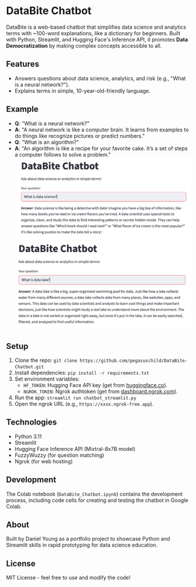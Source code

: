 # DataBite Chatbot

DataBite is a web-based chatbot that simplifies data science and analytics terms with ~100-word explanations, like a dictionary for beginners. Built with Python, Streamlit, and Hugging Face's Inference API, it promotes **Data Democratization** by making complex concepts accessible to all.

## Features
- Answers questions about data science, analytics, and risk (e.g., "What is a neural network?").
- Explains terms in simple, 10-year-old-friendly language.

## Example
- **Q**: "What is a neural network?"
- **A**: "A neural network is like a computer brain. It learns from examples to do things like recognize pictures or predict numbers."
- **Q**: "What is an algorithm?"
- **A**: "An algorithm is like a recipe for your favorite cake. It’s a set of steps a computer follows to solve a problem."
![DataBite Chatbot](assets/screenshot1.png)
![DataBite Chatbot](assets/screenshot2.png)

## Setup
1. Clone the repo: `git clone https://github.com/pegasuschild/DataBite-Chatbot.git`
2. Install dependencies: `pip install -r requirements.txt`
3. Set environment variables:
   - `HF_TOKEN`: Hugging Face API key (get from [huggingface.co](https://huggingface.co)).
   - `NGROK_TOKEN`: Ngrok authtoken (get from [dashboard.ngrok.com](https://dashboard.ngrok.com)).
4. Run the app: `streamlit run chatbot_streamlit.py`
5. Open the ngrok URL (e.g., `https://xxxx.ngrok-free.app`).

## Technologies
- Python 3.11
- Streamlit
- Hugging Face Inference API (Mixtral-8x7B model)
- FuzzyWuzzy (for question matching)
- Ngrok (for web hosting)

## Development
The Colab notebook (`DataBite_Chatbot.ipynb`) contains the development process, including code cells for creating and testing the chatbot in Google Colab.

## About
Built by Daniel Young as a portfolio project to showcase Python and Streamlit skills in rapid prototyping for data science education.

## License
MIT License - feel free to use and modify the code!
